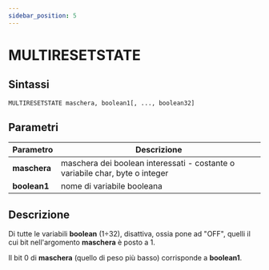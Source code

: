 ```yaml
---
sidebar_position: 5
---
```


# MULTIRESETSTATE 

## Sintassi

  ```
MULTIRESETSTATE	maschera, boolean1[, ..., boolean32]
  ```

## Parametri
|Parametro                | Descrizione                                                                           |                 
|-------------------------|---------------------------------------------------------------------------------------|     
| **maschera**            | maschera dei boolean interessati - costante o variabile char, byte o integer          |
| **boolean1**            | nome di variabile booleana                                                            |               

## Descrizione
Di tutte le variabili **boolean** (1÷32), disattiva, ossia pone ad "OFF", quelli il cui bit nell'argomento **maschera** è posto a 1.

Il bit 0 di **maschera** (quello di peso più basso) corrisponde a **boolean1**. 



